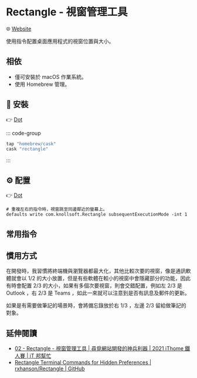# Rectangle - 視窗管理工具 <Badge type="danger" text="macOS" /> <Badge type="warning" text="Homebrew" />

<Cover src="https://raw.githubusercontent.com/rxhanson/Rectangle/master/Rectangle/Assets.xcassets/AppIcon.appiconset/mac512pts2x.png" />

:globe_with_meridians: [Website](https://rectangleapp.com/)

使用指令配置桌面應用程式的視窗位置與大小。

## 相依

- 僅可安裝於 macOS 作業系統。
- 使用 Homebrew 管理。

## :wrench: 安裝

:point_right: [Dot](https://github.com/peterhpchen/dotfiles/tree/main/dots/homebrew)

::: code-group

```ruby [Brewfile]
tap "homebrew/cask"
cask "rectangle"
```

:::

## :gear: 配置

:point_right: [Dot](https://github.com/peterhpchen/dotfiles/tree/main/dots/rectangle)

```shellscript
# 重複左右的指令時，視窗跳至同邊鄰近的螢幕上。
defaults write com.knollsoft.Rectangle subsequentExecutionMode -int 1
```

## 常用指令

<!-- @include: ./sheet.md -->

## 慣用方式

在開發時，我習慣將終端機與瀏覽器都最大化，其他比較次要的視窗，像是通訊軟體就會以 1/2 的大小放置，但是有些軟體在較小的視窗中會隱藏部分的功能，因此有時會配置 2/3 的大小，如果有多個次要視窗，則會交錯配置，例如左 2/3 是 Outlook ，右 2/3 是 Teams ，如此一來就可以注意到是否有訊息及郵件的更新。

如果是有需要做筆記的場景時，會將備忘錄放於右 1/3 ，左邊 2/3 留給做筆記的對象。

## 延伸閱讀

- [02 - Rectangle - 視窗管理工具 | 尋覓網站開發的神兵利器 | 2021 iThome 鐵人賽 | iT 邦幫忙](https://ithelp.ithome.com.tw/articles/10266526)
- [Rectangle Terminal Commands for Hidden Preferences | rxhanson/Rectangle | GitHub](https://github.com/rxhanson/Rectangle/blob/master/TerminalCommands.md)
